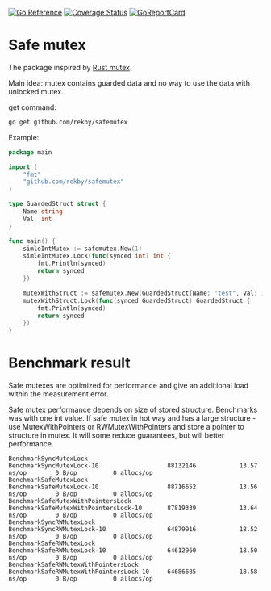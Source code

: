 [![Go Reference](https://pkg.go.dev/badge/github.com/rekby/safemutex.svg)](https://pkg.go.dev/github.com/rekby/safemutex)
[![Coverage Status](https://coveralls.io/repos/github/rekby/safemutex/badge.svg?branch=master)](https://coveralls.io/github/rekby/safemutex?branch=master)
[![GoReportCard](https://goreportcard.com/badge/github.com/rekby/safemutex)](https://goreportcard.com/report/github.com/rekby/safemutex)

# Safe mutex

The package inspired by [Rust mutex](https://doc.rust-lang.org/std/sync/struct.Mutex.html). 

Main idea: mutex contains guarded data and no way to use the data with unlocked mutex.

get command:
```bash
go get github.com/rekby/safemutex
```

Example:
```go
package main

import (
	"fmt"
	"github.com/rekby/safemutex"
)

type GuardedStruct struct {
	Name string
	Val  int
}

func main() {
	simleIntMutex := safemutex.New(1)
	simleIntMutex.Lock(func(synced int) int {
		fmt.Println(synced)
		return synced
	})

	mutexWithStruct := safemutex.New(GuardedStruct{Name: "test", Val: 1})
	mutexWithStruct.Lock(func(synced GuardedStruct) GuardedStruct {
		fmt.Println(synced)
		return synced
	})
}
```


# Benchmark result

Safe mutexes are optimized for performance and give an additional load within the measurement error.

Safe mutex performance depends on size of stored structure. Benchmarks was with one int value.
If safe mutex in hot way and has a large structure - use MutexWithPointers or RWMutexWithPointers and store
a pointer to structure in mutex. It will some reduce guarantees, but will better performance.  

```
BenchmarkSyncMutexLock
BenchmarkSyncMutexLock-10                  	88132146	        13.57 ns/op	       0 B/op	       0 allocs/op
BenchmarkSafeMutexLock
BenchmarkSafeMutexLock-10                  	88716652	        13.56 ns/op	       0 B/op	       0 allocs/op
BenchmarkSafeMutexWithPointersLock
BenchmarkSafeMutexWithPointersLock-10      	87819339	        13.64 ns/op	       0 B/op	       0 allocs/op
BenchmarkSyncRWMutexLock
BenchmarkSyncRWMutexLock-10                	64879916	        18.52 ns/op	       0 B/op	       0 allocs/op
BenchmarkSafeRWMutexLock
BenchmarkSafeRWMutexLock-10                	64612960	        18.50 ns/op	       0 B/op	       0 allocs/op
BenchmarkSafeRWMutexWithPointersLock
BenchmarkSafeRWMutexWithPointersLock-10    	64686685	        18.58 ns/op	       0 B/op	       0 allocs/op
```
